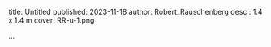 title: Untitled
published: 2023-11-18
author: Robert_Rauschenberg
desc : 1.4 x 1.4 m
cover: RR-u-1.png

...






